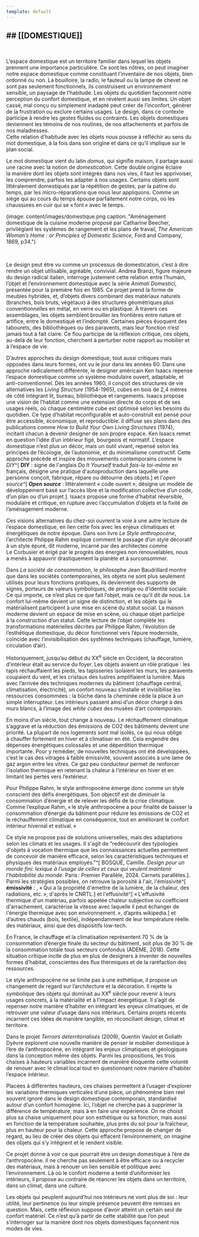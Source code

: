 ```yaml
---
template: default
---
```

## ## [[DOMESTIQUE]]

<br class="breakpage">

L’espace domestique est un territoire familier dans lequel les objets prennent une importance particulière. Ce sont les nôtres, on peut imaginer notre espace domestique comme constituant l’inventaire de nos objets, bien ordonné ou non. La bouilloire, la radio, le fauteuil ou la lampe de chevet ne sont pas seulement fonctionnels, ils construisent un environnement sensible, un paysage de l’habitude. Les objets du quotidien façonnent notre perception du confort domestique, et en révèlent aussi ses limites. Un objet cassé, mal conçu ou simplement inadapté peut créer de l’inconfort, générer de la frustration ou exclure certains usages. Le design, dans ce contexte participe à rendre les gestes fluides ou contraints. Les objets domestiques deviennent les témoins de nos routines, de nos attachements et parfois de nos maladresses.  
Cette relation d’habitude avec les objets nous pousse à réfléchir au sens du mot domestique, à la fois dans son origine et dans ce qu’il implique sur le plan social.

Le mot domestique vient du latin *domus*, qui signifie maison, il partage aussi une racine avec la notion de *domestication*. Cette double origine éclaire la manière dont les objets sont intégrés dans nos vies, il faut les apprivoiser, les comprendre, parfois les adapter à nos usages. Certains objets sont littéralement domestiqués par la répétition de gestes, par la patine du temps, par les micro-réparations que nous leur appliquons. Comme un siège qui au cours du temps épouse parfaitement notre corps, où les chaussures en cuir qui se « font » avec le temps.

(image: content/images/domestique.png   caption: "Aménagement domestique de la cuisine moderne proposé par Catharine Beecher, privilégiant les systèmes de rangement et les plans de travail, *The American Woman’s Home : or Principles of Domestic Science*, Ford and Company, 1869, p34.")

<br class="breakpage">

Le design peut être vu comme un processus de domestication, c’est à dire rendre un objet utilisable, agréable, convivial. Andrea Branzi, figure majeure du design radical italien, interroge justement cette relation entre l’humain, l’objet et l’environnement domestique avec la série _Animali Domestici_, présentée pour la première fois en 1985. Ce projet prend la forme de meubles hybrides, et, d’objets divers combinant des matériaux naturels (branches, bois bruts, végétaux) à des structures géométriques plus conventionnelles en métal, en verre ou en plastique. À travers ces assemblages, les objets semblent brouiller les frontières entre nature et artifice, entre le domestiqué et l’indompté. Certaines pièces évoquent des tabourets, des bibliothèques ou des paravents, mais leur fonction n’est jamais tout à fait claire. Ce flou participe de la réflexion critique, ces objets, au-delà de leur fonction, cherchent à perturber notre rapport au mobilier et à l’espace de vie. 

D’autres approches du design domestique, tout aussi critiques mais opposées dans leurs formes, ont vu le jour dans les années 60. Dans une approche radicalement différente, le designer américain Ken Isaacs repense l’espace domestique comme un système modulaire ouvert, adaptable, et anti-conventionnel. Dès les années 1960, il conçoit des structures de vie alternatives les _Living Structure_ (1954-1965), cubes en bois de 2,4 mètres de côté intégrant lit, bureau, bibliothèque et rangements. Isaacs propose une vision de l’habitat comme une extension directe du corps et de ses usages réels, où chaque centimètre cube est optimisé selon les besoins du quotidien. Ce type d’habitat reconfigurable et auto-construit est pensé pour être accessible, économique, et reproductible. Il diffuse ses plans dans des publications comme _How to Build Your Own Living Structures_ (1974), incitant chacun à devenir designer de son propre espace. Ken Isaacs remet en question l’idée d’un intérieur figé, bourgeois et normatif. L’espace domestique n’est plus un décor, mais un outil vivant, repensé selon les principes de l’écologie, de l’autonomie, et du minimalisme constructif. Cette approche précède et inspire des mouvements contemporains comme le *DIY*^[ **DIY** : signe de l'anglais *Do It Yourself* traduit *fais-le toi-même* en français, désigne une pratique d'autoproduction dans laquelle une personne conçoit, fabrique, répare ou détourne des objets.] et l'*open source*^[ **_Open source_** : littéralement « code ouvert », désigne un modèle de développement basé sur l’accès libre et la modification collective d’un code, d’un plan ou d’un projet.]. Isaacs propose une forme d’habitat réversible, modulaire et critique, en rupture avec l’accumulation d’objets et la fixité de l’aménagement moderne.

Ces visions alternatives du chez-soi ouvrent la voie à une autre lecture de l’espace domestique, en lien cette fois avec les enjeux climatiques et énergétiques de notre époque. Dans son livre _Le Style anthropocène_, l’architecte Philippe Rahm explique comment le passage d’un style décoratif à un style épuré, dit moderne, incarné par des architectes comme Le Corbusier et érigé par le progrès des énergies non renouvelables, nous a menés à appauvrir drastiquement la planète et à surconsommer.

Dans _La société de consommation_, le philosophe Jean Baudrillard montre que dans les sociétés contemporaines, les objets ne sont plus seulement utilisés pour leurs fonctions pratiques, ils deviennent des supports de signes, porteurs de valeurs symboliques, de prestige ou d’identité sociale. Ce qui importe, ce n’est plus ce que fait l’objet, mais ce qu’il dit de nous. Le confort lui-même devient un signe de distinction, et les objets qui le matérialisent participent à une mise en scène du statut social. La maison moderne devient un espace de mise en scène, où chaque objet participe à la construction d’un statut. Cette lecture de l’objet complète les transformations matérielles décrites par Philippe Rahm, l’évolution de l’esthétique domestique, du décor fonctionnel vers l’épure moderniste, coïncide avec l’invisibilisation des systèmes techniques (chauffage, lumière, circulation d’air).

Historiquement, jusqu’au début du XX<sup>e</sup> siècle en Occident, la décoration d’intérieur était au service du foyer. Les objets avaient un rôle pratique : les tapis réchauffaient les pieds, les tapisseries isolaient les murs, les paravents coupaient du vent, et les cristaux des lustres amplifiaient la lumière. Mais avec l’arrivée des techniques modernes du bâtiment (chauffage central, climatisation, électricité), un confort nouveau s’installe et invisibilise les ressources consommées : la bûche dans la cheminée cède la place à un simple interrupteur. Les intérieurs passent ainsi d’un décor chargé à des murs blancs, à l’image des _white cubes_ des musées d’art contemporain.

En moins d’un siècle, tout change à nouveau. Le réchauffement climatique s’aggrave et la réduction des émissions de CO2 des bâtiments devient une priorité. La plupart de nos logements sont mal isolés, ce qui nous oblige à chauffer fortement en hiver et à climatiser en été. Cela engendre des dépenses énergétiques colossales et une déperdition thermique importante. Pour y remédier, de nouvelles techniques ont été développées, c’est le cas des vitrages à faible émissivité, souvent associés à une lame de gaz argon entre les vitres. Ce gaz peu conducteur permet de renforcer l’isolation thermique en retenant la chaleur à l’intérieur en hiver et en limitant les pertes vers l’extérieur.

Pour Philippe Rahm, le style anthropocène émerge donc comme un style conscient des défis énergétiques. Son objectif est de diminuer la consommation d’énergie et de relever les défis de la crise climatique. Comme l’explique Rahm, « le style anthropocène a pour finalité de baisser la consommation d’énergie du bâtiment pour réduire les émissions de CO2 et le réchauffement climatique en conséquence, tout en améliorant le confort intérieur hivernal et estival. »

Ce style ne propose pas de solutions universelles, mais des adaptations selon les climats et les usages. Il s'agit de "redécouvrir des typologies d'objets à vocation thermique que les connaissances actuelles permettent de concevoir de manière efficace, selon les caractéristiques techniques et physiques des matériaux employés."^[ BOSQUÉ, Camille. _Design pour un monde fini: lexique à l’usage de celles et ceux qui veulent maintenir l’habitabilité du monde_. Paris : Premier Parallèle, 2024. Carnets parallèles.]. Parmi les stratégies possibles, on retrouve la porosité à l'air, l'émissivité^[ **émissivité** : , « Qui a la propriété d'émettre de la lumière, de la chaleur, des radiations, etc. », d'après le CNRTL.] et l'effusivité^[ « L'effusivité thermique d'un matériau, parfois appelée chaleur subjective ou coefficient d'arrachement, caractérise la vitesse avec laquelle il peut échanger de l'énergie thermique avec son environnement. », d’après wikipedia.] et d’autres chauds (bois, textile), indépendamment de leur température réelle. des matériaux, ainsi que des dispositifs low-tech.

En France, le chauffage et la climatisation représentent 70 % de la consommation d’énergie finale du secteur du bâtiment, soit plus de 30 % de la consommation totale tous secteurs confondus (ADEME, 2018). Cette situation critique incite de plus en plus de designers à inventer de nouvelles formes d’habitat, conscientes des flux thermiques et de la raréfaction des ressources.

Le style anthropocène ne se limite pas à une esthétique, il propose un changement de regard sur l’architecture et la décoration. Il rejette la symbolique des objets qui dominait au XX<sup>e</sup> siècle pour revenir à leurs usages concrets, à la matérialité et à l’impact énergétique. Il s’agit de repenser notre manière d’habiter en intégrant les enjeux climatiques, et de retrouver une valeur d’usage dans nos intérieurs. Certains projets récents incarnent ces idées de manière tangible, en réconciliant design, climat et territoire.

Dans le projet _Terroirs déterritorialisés_ (2009), Quentin Vaulot et Goliath Dyèvre explorent une nouvelle manière de penser le mobilier domestique à l’ère de l’anthropocène, en intégrant les enjeux climatiques et géologiques dans la conception même des objets. Parmi les propositions, les trois chaises à hauteurs variables incarnent de manière éloquente cette volonté de renouer avec le climat local tout en questionnant notre manière d’habiter l’espace intérieur.

Placées à différentes hauteurs, ces chaises permettent à l’usager d’explorer les variations thermiques verticales d’une pièce, un phénomène bien réel souvent ignoré dans le design domestique contemporain, standardisé autour d’un confort homogène. Ici, l’objet ne cherche pas à supprimer la différence de température, mais à en faire une expérience. On ne choisit plus sa chaise uniquement pour son esthétique ou sa fonction, mais aussi en fonction de la température souhaitée, plus près du sol pour la fraîcheur, plus en hauteur pour la chaleur. Cette approche propose de changer de regard, au lieu de créer des objets qui effacent l’environnement, on imagine des objets qui s’y intègrent et le rendent visible. 

Ce projet donne à voir ce que pourrait être un design domestique à l’ère de l’anthropocène. Il ne cherche pas seulement à être efficace ou à recycler des matériaux, mais à renouer un lien sensible et politique avec l’environnement. Là où le confort moderne a tenté d’uniformiser les intérieurs, il propose au contraire de réancrer les objets dans un territoire, dans un climat, dans une culture.

Les objets qui peuplent aujourd’hui nos intérieurs ne vont plus de soi : leur utilité, leur pertinence ou leur simple présence peuvent être remises en question. Mais, cette réflexion suppose d’avoir atteint un certain seul de confort matériel. Ce n’est qu’à partir de cette stabilité que l’on peut s’interroger sur la manière dont nos objets domestiques façonnent nos modes de vies.

<br class="breakpage">








